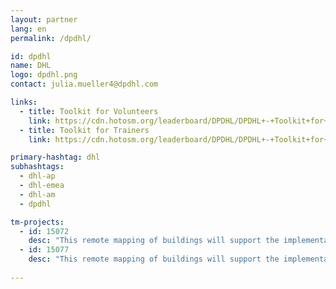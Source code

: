 ```yaml
---
layout: partner
lang: en
permalink: /dpdhl/

id: dpdhl
name: DHL
logo: dpdhl.png
contact: julia.mueller4@dpdhl.com

links:
  - title: Toolkit for Volunteers
    link: https://cdn.hotosm.org/leaderboard/DPDHL/DPDHL+-+Toolkit+for+Volunteers.zip
  - title: Toolkit for Trainers
    link: https://cdn.hotosm.org/leaderboard/DPDHL/DPDHL+-+Toolkit+for+Trainers.zip

primary-hashtag: dhl
subhashtags:
  - dhl-ap
  - dhl-emea
  - dhl-am
  - dpdhl

tm-projects:
  - id: 15072
    desc: "This remote mapping of buildings will support the implementation of planned activities and largely the generation of data for humanitarian activities in the identified provinces."
  - id: 15077
    desc: "This remote mapping of buildings will support the implementation of planned activities and largely the generation of data for humanitarian activities in the identified provinces."
    
---
```

